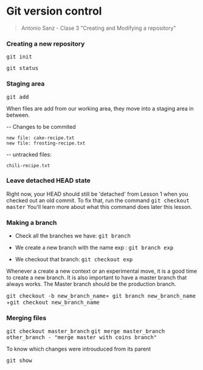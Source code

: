 # Git version control

> Antonio Sanz - Clase 3 "Creating and Modifying a repository"

### Creating a new repository

<kbd>git init</kbd>

<kbd>git status</kbd>

### Staging area

<kbd>git add</kbd>

When files are add from our working area, they move into a staging area in between.

-- Changes to be commited
    
    new file: cake-recipe.txt
    new file: frosting-recipe.txt

-- untracked files:
    
    chili-recipe.txt

### Leave detached HEAD state

Right now, your HEAD should still be 'detached' from Lesson 1 when you checked out an old commit. To fix that, run the command <kbd>git checkout master</kbd> You'll learn more about what this command does later this lesson.

### Making a branch

- Check all the branches we have:
<kbd> git branch </kbd>

- We create a new branch with the name <bold> exp </bold>:
<kbd> git branch exp </kbd>

- We checkout that branch:
<kbd> git checkout exp </kbd>

Whenever a create a new context or an experimental move, it is a good time to create a new branch. It is also important to have a master branch that always works. The Master branch should be the production branch.

<kbd>git checkout -b new_branch_name</kbd>=<kbd> git branch new_branch_name </kbd>+<kbd>git checkout new_branch_name</kb>

### Merging files

<kbd>git checkout master_branch</kbd>
<kbd>git merge master_branch other_branch - "merge master with coins branch"</kbd>

To know which changes were introuduced from its parent

<kbd>git show</kbd>